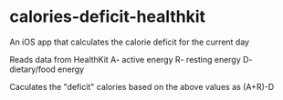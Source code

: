 # calories-deficit-healthkit
An iOS app that calculates the calorie deficit for the current day 

Reads data from HealthKit
A- active energy 
R- resting energy
D- dietary/food energy

Caculates the "deficit" calories based on the above values as (A+R)-D


